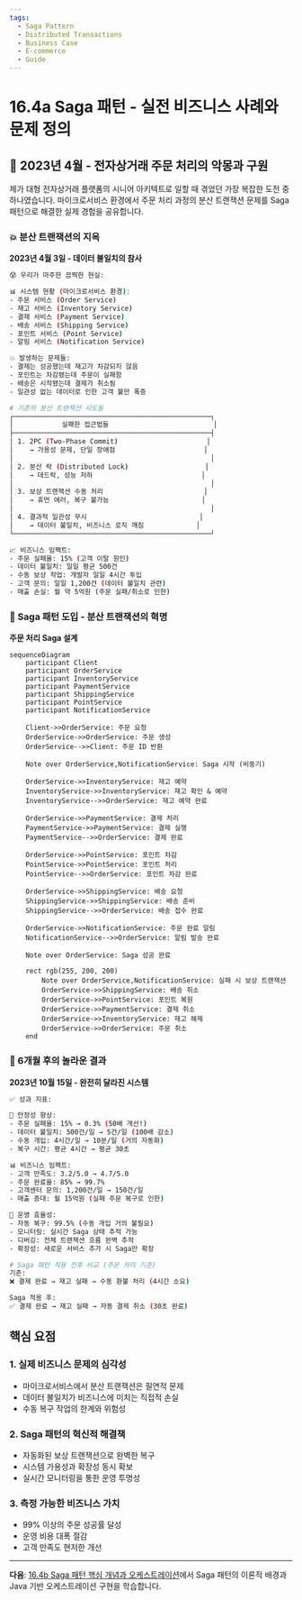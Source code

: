 ```yaml
---
tags:
  - Saga Pattern
  - Distributed Transactions
  - Business Case
  - E-commerce
  - Guide
---
```


# 16.4a Saga 패턴 - 실전 비즈니스 사례와 문제 정의

## 🎯 2023년 4월 - 전자상거래 주문 처리의 악몽과 구원

제가 대형 전자상거래 플랫폼의 시니어 아키텍트로 일할 때 겪었던 가장 복잡한 도전 중 하나였습니다. 마이크로서비스 환경에서 주문 처리 과정의 분산 트랜잭션 문제를 Saga 패턴으로 해결한 실제 경험을 공유합니다.

### 💥 분산 트랜잭션의 지옥

**2023년 4월 3일 - 데이터 불일치의 참사**

```bash
😰 우리가 마주한 끔찍한 현실:

📊 시스템 현황 (마이크로서비스 환경):
- 주문 서비스 (Order Service)
- 재고 서비스 (Inventory Service)  
- 결제 서비스 (Payment Service)
- 배송 서비스 (Shipping Service)
- 포인트 서비스 (Point Service)
- 알림 서비스 (Notification Service)

💥 발생하는 문제들:
- 결제는 성공했는데 재고가 차감되지 않음
- 포인트는 차감됐는데 주문이 실패함
- 배송은 시작됐는데 결제가 취소됨
- 일관성 없는 데이터로 인한 고객 불만 폭증

# 기존의 분산 트랜잭션 시도들
┌─────────────────────────────────────────────────┐
│            실패한 접근법들                          │
├─────────────────────────────────────────────────┤
│ 1. 2PC (Two-Phase Commit)                      │
│    → 가용성 문제, 단일 장애점                      │
│                                                 │
│ 2. 분산 락 (Distributed Lock)                   │
│    → 데드락, 성능 저하                           │
│                                                 │  
│ 3. 보상 트랜잭션 수동 처리                         │
│    → 휴먼 에러, 복구 불가능                       │
│                                                 │
│ 4. 결과적 일관성 무시                            │
│    → 데이터 불일치, 비즈니스 로직 깨짐             │
└─────────────────────────────────────────────────┘

📈 비즈니스 임팩트:
- 주문 실패율: 15% (고객 이탈 원인)
- 데이터 불일치: 일일 평균 500건
- 수동 보상 작업: 개발자 일일 4시간 투입
- 고객 문의: 일일 1,200건 (데이터 불일치 관련)
- 매출 손실: 월 약 5억원 (주문 실패/취소로 인한)
```

### 🚀 Saga 패턴 도입 - 분산 트랜잭션의 혁명

**주문 처리 Saga 설계**

```mermaid
sequenceDiagram
    participant Client
    participant OrderService
    participant InventoryService
    participant PaymentService
    participant ShippingService
    participant PointService
    participant NotificationService
    
    Client->>OrderService: 주문 요청
    OrderService->>OrderService: 주문 생성
    OrderService-->>Client: 주문 ID 반환
    
    Note over OrderService,NotificationService: Saga 시작 (비동기)
    
    OrderService->>InventoryService: 재고 예약
    InventoryService->>InventoryService: 재고 확인 & 예약
    InventoryService-->>OrderService: 재고 예약 완료
    
    OrderService->>PaymentService: 결제 처리
    PaymentService->>PaymentService: 결제 실행
    PaymentService-->>OrderService: 결제 완료
    
    OrderService->>PointService: 포인트 차감
    PointService->>PointService: 포인트 처리
    PointService-->>OrderService: 포인트 차감 완료
    
    OrderService->>ShippingService: 배송 요청
    ShippingService->>ShippingService: 배송 준비
    ShippingService-->>OrderService: 배송 접수 완료
    
    OrderService->>NotificationService: 주문 완료 알림
    NotificationService-->>OrderService: 알림 발송 완료
    
    Note over OrderService: Saga 성공 완료
    
    rect rgb(255, 200, 200)
        Note over OrderService,NotificationService: 실패 시 보상 트랜잭션
        OrderService->>ShippingService: 배송 취소
        OrderService->>PointService: 포인트 복원
        OrderService->>PaymentService: 결제 취소
        OrderService->>InventoryService: 재고 해제
        OrderService->>OrderService: 주문 취소
    end
```

### 🎉 6개월 후의 놀라운 결과

**2023년 10월 15일 - 완전히 달라진 시스템**

```bash
✅ 성과 지표:

🚀 안정성 향상:
- 주문 실패율: 15% → 0.3% (50배 개선!)
- 데이터 불일치: 500건/일 → 5건/일 (100배 감소)
- 수동 개입: 4시간/일 → 10분/일 (거의 자동화)
- 복구 시간: 평균 4시간 → 평균 30초

📊 비즈니스 임팩트:
- 고객 만족도: 3.2/5.0 → 4.7/5.0
- 주문 완료율: 85% → 99.7%
- 고객센터 문의: 1,200건/일 → 150건/일
- 매출 증대: 월 15억원 (실패 주문 복구로 인한)

🔄 운영 효율성:
- 자동 복구: 99.5% (수동 개입 거의 불필요)
- 모니터링: 실시간 Saga 상태 추적 가능
- 디버깅: 전체 트랜잭션 흐름 완벽 추적
- 확장성: 새로운 서비스 추가 시 Saga만 확장

# Saga 패턴 적용 전후 비교 (주문 처리 기준)
기존:
❌ 결제 완료 → 재고 실패 → 수동 환불 처리 (4시간 소요)

Saga 적용 후:
✅ 결제 완료 → 재고 실패 → 자동 결제 취소 (30초 완료)
```

## 핵심 요점

### 1. 실제 비즈니스 문제의 심각성

- 마이크로서비스에서 분산 트랜잭션은 필연적 문제
- 데이터 불일치가 비즈니스에 미치는 직접적 손실
- 수동 복구 작업의 한계와 위험성

### 2. Saga 패턴의 혁신적 해결책

- 자동화된 보상 트랜잭션으로 완벽한 복구
- 시스템 가용성과 확장성 동시 확보
- 실시간 모니터링을 통한 운영 투명성

### 3. 측정 가능한 비즈니스 가치

- 99% 이상의 주문 성공률 달성
- 운영 비용 대폭 절감
- 고객 만족도 현저한 개선

---

**다음**: [16.4b Saga 패턴 핵심 개념과 오케스트레이션](04b-saga-orchestration.md)에서 Saga 패턴의 이론적 배경과 Java 기반 오케스트레이션 구현을 학습합니다.
